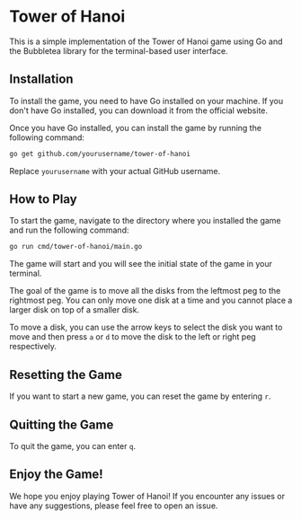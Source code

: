 # Tower of Hanoi

This is a simple implementation of the Tower of Hanoi game using Go and the Bubbletea library for the terminal-based user interface.

## Installation

To install the game, you need to have Go installed on your machine. If you don't have Go installed, you can download it from the official website.

Once you have Go installed, you can install the game by running the following command:

```bash
go get github.com/yourusername/tower-of-hanoi
```

Replace `yourusername` with your actual GitHub username.

## How to Play

To start the game, navigate to the directory where you installed the game and run the following command:

```bash
go run cmd/tower-of-hanoi/main.go
```

The game will start and you will see the initial state of the game in your terminal.

The goal of the game is to move all the disks from the leftmost peg to the rightmost peg. You can only move one disk at a time and you cannot place a larger disk on top of a smaller disk.

To move a disk, you can use the arrow keys to select the disk you want to move and then press `a` or `d` to move the disk to the left or right peg respectively.

## Resetting the Game

If you want to start a new game, you can reset the game by entering `r`.

## Quitting the Game

To quit the game, you can enter `q`.

## Enjoy the Game!

We hope you enjoy playing Tower of Hanoi! If you encounter any issues or have any suggestions, please feel free to open an issue.
